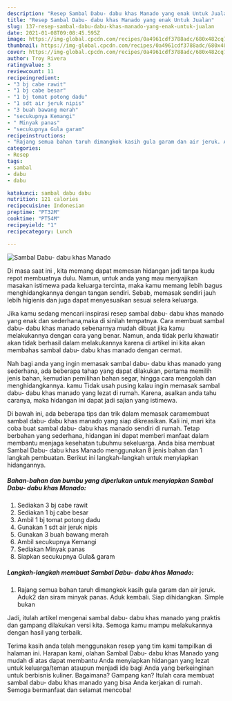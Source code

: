 ```yaml
---
description: "Resep Sambal Dabu- dabu khas Manado yang enak Untuk Jualan"
title: "Resep Sambal Dabu- dabu khas Manado yang enak Untuk Jualan"
slug: 137-resep-sambal-dabu-dabu-khas-manado-yang-enak-untuk-jualan
date: 2021-01-08T09:08:45.595Z
image: https://img-global.cpcdn.com/recipes/0a4961cdf3788adc/680x482cq70/sambal-dabu-dabu-khas-manado-foto-resep-utama.jpg
thumbnail: https://img-global.cpcdn.com/recipes/0a4961cdf3788adc/680x482cq70/sambal-dabu-dabu-khas-manado-foto-resep-utama.jpg
cover: https://img-global.cpcdn.com/recipes/0a4961cdf3788adc/680x482cq70/sambal-dabu-dabu-khas-manado-foto-resep-utama.jpg
author: Troy Rivera
ratingvalue: 3
reviewcount: 11
recipeingredient:
- "3 bj cabe rawit"
- "1 bj cabe besar"
- "1 bj tomat potong dadu"
- "1 sdt air jeruk nipis"
- "3 buah bawang merah"
- "secukupnya Kemangi"
- " Minyak panas"
- "secukupnya Gula garam"
recipeinstructions:
- "Rajang semua bahan taruh dimangkok kasih gula garam dan air jeruk. Aduk2 dan siram minyak panas. Aduk kembali. Siap dihidangkan. Simple bukan"
categories:
- Resep
tags:
- sambal
- dabu
- dabu

katakunci: sambal dabu dabu 
nutrition: 121 calories
recipecuisine: Indonesian
preptime: "PT32M"
cooktime: "PT54M"
recipeyield: "1"
recipecategory: Lunch

---
```



![Sambal Dabu- dabu khas Manado](https://img-global.cpcdn.com/recipes/0a4961cdf3788adc/680x482cq70/sambal-dabu-dabu-khas-manado-foto-resep-utama.jpg)

Di masa  saat ini , kita memang dapat memesan hidangan jadi tanpa kudu repot membuatnya dulu. Namun, untuk anda yang mau menyajikan masakan istimewa pada keluarga tercinta, maka kamu memang lebih bagus menghidangkannya dengan tangan sendiri. Sebab, memasak sendiri jauh lebih higienis dan juga dapat menyesuaikan sesuai selera keluarga.

Jika kamu sedang mencari inspirasi resep sambal dabu- dabu khas manado yang enak dan sederhana,maka di sinilah tempatnya. Cara membuat sambal dabu- dabu khas manado  sebenarnya mudah dibuat jika kamu melakukannya dengan cara yang benar. Namun, anda tidak perlu khawatir akan tidak berhasil dalam melakukannya 
karena di artikel ini kita akan membahas sambal dabu- dabu khas manado dengan cermat.  



Nah bagi anda yang ingin memasak sambal dabu- dabu khas manado yang sederhana, ada beberapa tahap yang dapat dilakukan, pertama memilih jenis bahan, kemudian pemilihan bahan segar, hingga cara mengolah dan menghidangkannya. kamu Tidak usah pusing kalau ingin memasak sambal dabu- dabu khas manado yang lezat di rumah. Karena, asalkan anda  tahu caranya, maka hidangan ini dapat jadi sajian yang istimewa.

Di bawah ini, ada beberapa tips dan trik dalam memasak caramembuat sambal dabu- dabu khas manado yang siap dikreasikan. Kali ini, mari kita coba buat sambal dabu- dabu khas manado sendiri di rumah. Tetap berbahan yang sederhana, hidangan ini dapat memberi manfaat dalam membantu menjaga kesehatan tubuhmu sekeluarga. Anda bisa membuat Sambal Dabu- dabu khas Manado menggunakan 8 jenis bahan dan 1 langkah pembuatan. Berikut ini langkah-langkah untuk menyiapkan hidangannya.

<!--inarticleads1-->

##### Bahan-bahan dan bumbu yang diperlukan untuk menyiapkan Sambal Dabu- dabu khas Manado:

1. Sediakan 3 bj cabe rawit
1. Sediakan 1 bj cabe besar
1. Ambil 1 bj tomat potong dadu
1. Gunakan 1 sdt air jeruk nipis
1. Gunakan 3 buah bawang merah
1. Ambil secukupnya Kemangi
1. Sediakan  Minyak panas
1. Siapkan secukupnya Gula&amp; garam




<!--inarticleads2-->

##### Langkah-langkah membuat Sambal Dabu- dabu khas Manado:

1. Rajang semua bahan taruh dimangkok kasih gula garam dan air jeruk. Aduk2 dan siram minyak panas. Aduk kembali. Siap dihidangkan. Simple bukan




Jadi, itulah artikel mengenai  sambal dabu- dabu khas manado  yang praktis dan gampang dilakukan versi kita. Semoga kamu mampu melakukannya dengan hasil yang terbaik. 

Terima kasih anda telah menggunakan resep yang tim kami tampilkan di halaman ini. Harapan kami, olahan  Sambal Dabu- dabu khas Manado yang mudah di atas dapat membantu Anda menyiapkan hidangan yang lezat untuk keluarga/teman ataupun menjadi ide bagi Anda yang berkeinginan untuk berbisnis kuliner. Bagaimana? Gampang kan? Itulah cara membuat sambal dabu- dabu khas manado yang bisa Anda kerjakan di rumah. Semoga bermanfaat dan selamat mencoba!

